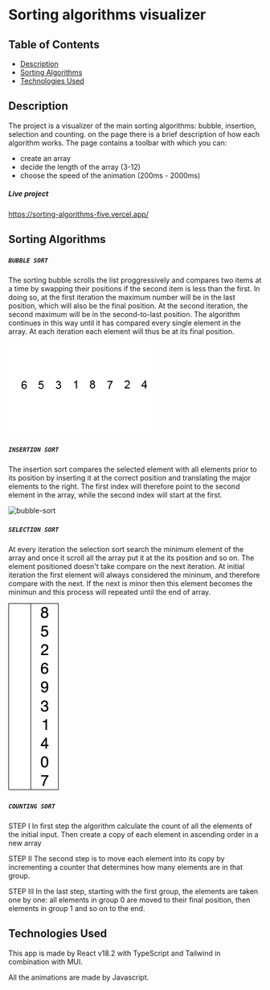 # Sorting algorithms visualizer

## Table of Contents

- [Description](#description)
- [Sorting Algorithms](#sorting-algorithms)
- [Technologies Used](#technologies-used)

## Description

The project is a visualizer of the main sorting algorithms: bubble, insertion, selection and counting. on the page there is a brief description of how each algorithm works. The page contains a toolbar with which you can:

- create an array
- decide the length of the array (3-12)
- choose the speed of the animation (200ms - 2000ms)

##### Live project

https://sorting-algorithms-five.vercel.app/

## Sorting Algorithms

##### `BUBBLE SORT`

The sorting bubble scrolls the list proggressively and compares two items at a time by swapping their positions if the second item is less than the first. In doing so, at the first iteration the maximum number will be in the last position, which will also be the final position. At the second iteration, the second maximum will be in the second-to-last position. The algorithm continues in this way until it has compared every single element in the array. At each iteration each element will thus be at its final position.

![bubble-sort](./public/assets/bubble-sort.gif)

##### `INSERTION SORT`

The insertion sort compares the selected element with all elements prior to its position by inserting it at the correct position and translating the major elements to the right. The first index will therefore point to the second element in the array, while the second index will start at the first.

![bubble-sort](./public/assets/insertion.sort.gif)

##### `SELECTION SORT`

At every iteration the selection sort search the minimum element of the array and once it scroll all the array put it at the its position and so on. The element positioned doesn't take compare on the next iteration. At initial iteration the first element will always considered the mininum, and therefore compare with the next. If the next is minor then this element becomes the minimun and this process will repeated until the end of array.

![bubble-sort](./public/assets/selection-sort.gif)

##### `COUNTING SORT`

STEP I
In first step the algorithm calculate the count of all the elements of the initial input. Then create a copy of each element in ascending order in a new array

STEP II
The second step is to move each element into its copy by incrementing a counter that determines how many elements are in that group.

STEP III
In the last step, starting with the first group, the elements are taken one by one: all elements in group 0 are moved to their final position, then elements in group 1 and so on to the end.

## Technologies Used

This app is made by React v18.2 with TypeScript and Tailwind in combination with MUI.

All the animations are made by Javascript.
